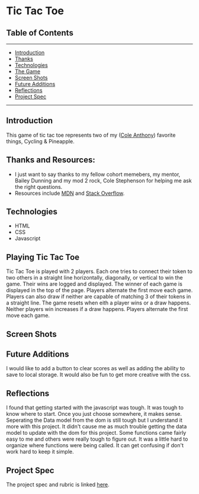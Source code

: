 # Tic Tac Toe

## Table of Contents
---
- [Introduction](#Introduction)
- [Thanks](#Thanks:)
- [Technologies](#Technologies)
- [The Game](#Playing-Tic-Tac-Toe)
- [Screen Shots](#Screen-Shots)
- [Future Additions](#Future-Additions)
- [Reflections](#Reflections)
- [Project Spec](#Project-Spec)
---
## Introduction

This game of tic tac toe represents two of my ([Cole Anthony](https://www.linkedin.com/in/cole-edwin-anthony/)) favorite things, Cycling & Pineapple. 

## Thanks and Resources:
- I just want to say thanks to my fellow cohort memebers, my mentor, Bailey Dunning and my mod 2 rock, Cole Stephenson for helping me ask the right questions.
- Resources include [MDN](https://developer.mozilla.org/en-US/) and [Stack Overflow](https://stackoverflow.com/).

## Technologies
- HTML
- CSS
- Javascript
## Playing Tic Tac Toe
Tic Tac Toe is played with 2 players. Each one tries to connect their token to two others in a straight line horizontally, diagonally, or vertical to win the game. Their wins are logged and displayed. The winner of each game is displayed in the top of the page. Players alternate the first move each game. Players can also draw if neither are capable of matching 3 of their tokens in a straight line. The game resets when eith a player wins or a draw happens. Neither players win increases if a draw happens. Players alternate the first move each game.
## Screen Shots

## Future Additions
I would like to add a button to clear scores as well as adding the ability to save to local storage. 
It would also be fun to get more creative with the css.
## Reflections
I found that getting started with the javascript was tough. It was tough to know where to start. Once you just choose somewhere, it makes sense. Seperating the Data model from the dom is still tough but I understand it more with this project. It didn't cause me as much trouble getting the data model to update with the dom for this project. Some functions came fairly easy to me and others were really tough to figure out. It was a little hard to organize where functions were being called. It can get confusing if don't work hard to keep it simple.
## Project Spec
The project spec and rubric is linked [here](https://frontend.turing.edu/projects/module-1/tic-tac-toe-solo-v2.html).